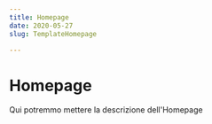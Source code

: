 ```yaml
---
title: Homepage
date: 2020-05-27
slug: TemplateHomepage

---
```

# Homepage

Qui potremmo mettere la descrizione dell'Homepage